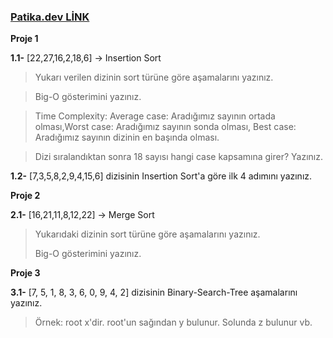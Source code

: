 ### [Patika.dev LİNK](https://app.patika.dev/gezgo)

**Proje 1**

**1.1-** [22,27,16,2,18,6] -> Insertion Sort

>Yukarı verilen dizinin sort türüne göre aşamalarını yazınız.

>Big-O gösterimini yazınız.

>Time Complexity: Average case: Aradığımız sayının ortada olması,Worst case: Aradığımız sayının sonda olması, Best case: Aradığımız sayının dizinin en başında olması.

>Dizi sıralandıktan sonra 18 sayısı hangi case kapsamına girer? Yazınız.

**1.2-** [7,3,5,8,2,9,4,15,6] dizisinin Insertion Sort'a göre ilk 4 adımını yazınız.

**Proje 2**

**2.1-** [16,21,11,8,12,22] -> Merge Sort

>Yukarıdaki dizinin sort türüne göre aşamalarını yazınız.
>
>Big-O gösterimini yazınız.

**Proje 3**

**3.1-** [7, 5, 1, 8, 3, 6, 0, 9, 4, 2] dizisinin Binary-Search-Tree aşamalarını yazınız.

>Örnek: root x'dir. root'un sağından y bulunur. Solunda z bulunur vb.
